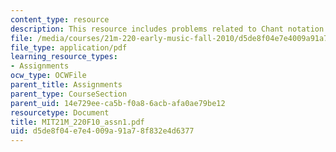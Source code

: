 ```yaml
---
content_type: resource
description: This resource includes problems related to Chant notation.
file: /media/courses/21m-220-early-music-fall-2010/d5de8f04e7e4009a91a78f832e4d6377_MIT21M_220F10_assn1.pdf
file_type: application/pdf
learning_resource_types:
- Assignments
ocw_type: OCWFile
parent_title: Assignments
parent_type: CourseSection
parent_uid: 14e729ee-ca5b-f0a8-6acb-afa0ae79be12
resourcetype: Document
title: MIT21M_220F10_assn1.pdf
uid: d5de8f04-e7e4-009a-91a7-8f832e4d6377
---
```

